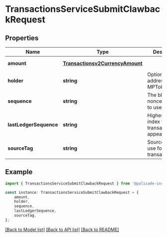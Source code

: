 # TransactionsServiceSubmitClawbackRequest


## Properties

Name | Type | Description | Notes
------------ | ------------- | ------------- | -------------
**amount** | [**Transactionsv2CurrencyAmount**](Transactionsv2CurrencyAmount.md) |  | [default to undefined]
**holder** | **string** | Optional holder address for MPTokens | [optional] [default to undefined]
**sequence** | **string** | The blockchain nonce/sequence to use | [optional] [default to undefined]
**lastLedgerSequence** | **string** | Highest ledger index this transaction can appear in. | [optional] [default to undefined]
**sourceTag** | **string** | Source tag to use for this transaction | [optional] [default to undefined]

## Example

```typescript
import { TransactionsServiceSubmitClawbackRequest } from '@palisade-inc/typescript-sdk';

const instance: TransactionsServiceSubmitClawbackRequest = {
    amount,
    holder,
    sequence,
    lastLedgerSequence,
    sourceTag,
};
```

[[Back to Model list]](../README.md#documentation-for-models) [[Back to API list]](../README.md#documentation-for-api-endpoints) [[Back to README]](../README.md)
